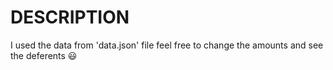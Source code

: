 # DESCRIPTION
I used the data from 'data.json' file
feel free to change the amounts and see the deferents 😃